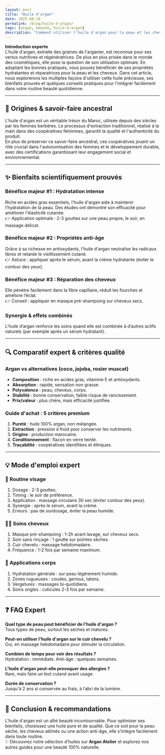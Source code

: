 ```yaml
---
layout: post
title: "Huile d'argan"
date: 2025-08-18
permalink: /blog/huile-d-argan/
tags: [argan, beauté, huile-d-argan]
description: "Comment utiliser l'huile d'argan pour la peau et les cheveux."
---
```


**Introduction experte**  
L'huile d'argan, extraite des graines de l'arganier, est reconnue pour ses vertus nutritives et régénératrices. De plus en plus prisée dans le monde des cosmétiques, elle pose la question de son utilisation optimale. En adoptant les bonnes pratiques, vous pouvez bénéficier de ses propriétés hydratantes et réparatrices pour la peau et les cheveux. Dans cet article, nous explorerons les multiples façons d'utiliser cette huile précieuse, ses bienfaits prouvés et quelques conseils pratiques pour l'intégrer facilement dans votre routine beauté quotidienne.

---

## 🌿 Origines & savoir-faire ancestral
L'huile d'argan est un véritable trésor du Maroc, utilisée depuis des siècles par les femmes berbères. Le processus d'extraction traditionnel, réalisé à la main dans des coopératives féminines, garantit la qualité et l'authenticité du produit.  
En plus de préserver ce savoir-faire ancestral, ces coopératives jouent un rôle crucial dans l'autonomisation des femmes et le développement durable, avec des certifications garantissant leur engagement social et environnemental.

---

## ✨ Bienfaits scientifiquement prouvés

### Bénéfice majeur #1 : Hydratation intense
Riche en acides gras essentiels, l'huile d'argan aide à maintenir l'hydratation de la peau. Des études ont démontré son efficacité pour améliorer l'élasticité cutanée.  
👉 Application optimale : 2-3 gouttes sur une peau propre, le soir, en massage délicat.

### Bénéfice majeur #2 : Propriétés anti-âge
Grâce à sa richesse en antioxydants, l'huile d'argan neutralise les radicaux libres et retarde le vieillissement cutané.  
👉 Astuce : appliquer après le sérum, avant la crème hydratante (éviter le contour des yeux).

### Bénéfice majeur #3 : Réparation des cheveux
Elle pénètre facilement dans la fibre capillaire, réduit les fourches et améliore l’éclat.  
👉 Conseil : appliquer en masque pré-shampoing sur cheveux secs.

### Synergie & effets combinés
L’huile d’argan renforce les soins quand elle est combinée à d’autres actifs naturels (par exemple après un sérum hydratant).

---

## 🔍 Comparatif expert & critères qualité

### Argan vs alternatives (coco, jojoba, rosier muscat)
- **Composition** : riche en acides gras, vitamine E et antioxydants.  
- **Absorption** : rapide, sensation non grasse.  
- **Polyvalence** : peau, cheveux, corps.  
- **Stabilité** : bonne conservation, faible risque de rancissement.  
- **Prix/valeur** : plus chère, mais efficacité justifiée.  

### Guide d'achat : 5 critères premium
1. **Pureté** : huile 100% argan, non mélangée.  
2. **Extraction** : pression à froid pour conserver les nutriments.  
3. **Origine** : production marocaine.  
4. **Conditionnement** : flacon en verre teinté.  
5. **Traçabilité** : coopératives identifiées et éthiques.  

---

## 💡 Mode d'emploi expert

### 🌸 Routine visage
1. Dosage : 2-3 gouttes.  
2. Timing : le soir de préférence.  
3. Application : massage circulaire 30 sec (éviter contour des yeux).  
4. Synergie : après le sérum, avant la crème.  
5. Erreurs : pas de surdosage, éviter la peau humide.  

### 💇‍♀️ Soins cheveux
1. Masque pré-shampoing : 1-2h avant lavage, sur cheveux secs.  
2. Soin sans rinçage : 1 goutte sur pointes sèches.  
3. Cuir chevelu : massage hebdomadaire.  
4. Fréquence : 1-2 fois par semaine maximum.  

### 🫧 Applications corps
1. Hydratation générale : sur peau légèrement humide.  
2. Zones rugueuses : coudes, genoux, talons.  
3. Vergetures : massages bi-quotidiens.  
4. Soins ongles : cuticules 2-3 fois par semaine.  

---

## ❓ FAQ Expert

**Quel type de peau peut bénéficier de l'huile d'argan ?**  
Tous types de peau, surtout les sèches et matures.  

**Peut-on utiliser l'huile d'argan sur le cuir chevelu ?**  
Oui, en massage hebdomadaire pour stimuler la circulation.  

**Combien de temps pour voir des résultats ?**  
Hydratation : immédiate. Anti-âge : quelques semaines.  

**L'huile d'argan peut-elle provoquer des allergies ?**  
Rare, mais faire un test cutané avant usage.  

**Durée de conservation ?**  
Jusqu'à 2 ans si conservée au frais, à l’abri de la lumière.  

---

## 🎯 Conclusion & recommandations
L'huile d'argan est un allié beauté incontournable. Pour optimiser ses bienfaits, choisissez une huile pure et de qualité. Que ce soit pour la peau sèche, les cheveux abîmés ou une action anti-âge, elle s’intègre facilement dans toute routine.  
✨ Découvrez notre sélection d’huiles sur **Argan Atelier** et explorez nos autres guides pour une beauté 100% naturelle.